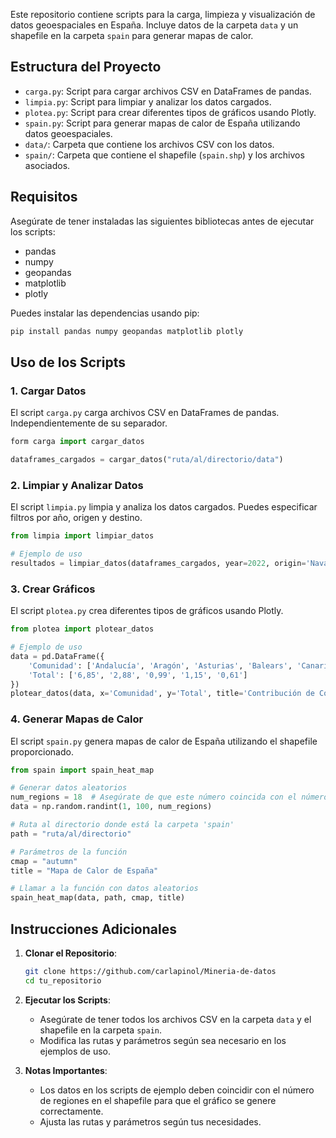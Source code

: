 Este repositorio contiene scripts para la carga, limpieza y visualización de datos geoespaciales en España. Incluye datos de la carpeta `data` y un shapefile en la carpeta `spain` para generar mapas de calor.

## Estructura del Proyecto

- `carga.py`: Script para cargar archivos CSV en DataFrames de pandas.
- `limpia.py`: Script para limpiar y analizar los datos cargados.
- `plotea.py`: Script para crear diferentes tipos de gráficos usando Plotly.
- `spain.py`: Script para generar mapas de calor de España utilizando datos geoespaciales.
- `data/`: Carpeta que contiene los archivos CSV con los datos.
- `spain/`: Carpeta que contiene el shapefile (`spain.shp`) y los archivos asociados.

## Requisitos

Asegúrate de tener instaladas las siguientes bibliotecas antes de ejecutar los scripts:

- pandas
- numpy
- geopandas
- matplotlib
- plotly

Puedes instalar las dependencias usando pip:

```bash
pip install pandas numpy geopandas matplotlib plotly
```

## Uso de los Scripts

### 1. Cargar Datos

El script `carga.py` carga archivos CSV en DataFrames de pandas. Independientemente de su separador.

```python
form carga import cargar_datos

dataframes_cargados = cargar_datos("ruta/al/directorio/data")
```

### 2. Limpiar y Analizar Datos

El script `limpia.py` limpia y analiza los datos cargados. Puedes especificar filtros por año, origen y destino.

```python
from limpia import limpiar_datos

# Ejemplo de uso
resultados = limpiar_datos(dataframes_cargados, year=2022, origin='Navarra', destiny='Alicante')
```

### 3. Crear Gráficos

El script `plotea.py` crea diferentes tipos de gráficos usando Plotly.

```python
from plotea import plotear_datos

# Ejemplo de uso
data = pd.DataFrame({
    'Comunidad': ['Andalucía', 'Aragón', 'Asturias', 'Balears', 'Canarias'],
    'Total': ['6,85', '2,88', '0,99', '1,15', '0,61']
})
plotear_datos(data, x='Comunidad', y='Total', title='Contribución de Comunidades', xlabel='Comunidad', ylabel='Total', chart_type='bar')
```

### 4. Generar Mapas de Calor

El script `spain.py` genera mapas de calor de España utilizando el shapefile proporcionado.

```python
from spain import spain_heat_map

# Generar datos aleatorios
num_regions = 18  # Asegúrate de que este número coincida con el número de regiones en tu shapefile
data = np.random.randint(1, 100, num_regions)

# Ruta al directorio donde está la carpeta 'spain'
path = "ruta/al/directorio"

# Parámetros de la función
cmap = "autumn"
title = "Mapa de Calor de España"

# Llamar a la función con datos aleatorios
spain_heat_map(data, path, cmap, title)
```

## Instrucciones Adicionales

1. **Clonar el Repositorio**:
   ```bash
   git clone https://github.com/carlapinol/Mineria-de-datos
   cd tu_repositorio
   ```

2. **Ejecutar los Scripts**:
   - Asegúrate de tener todos los archivos CSV en la carpeta `data` y el shapefile en la carpeta `spain`.
   - Modifica las rutas y parámetros según sea necesario en los ejemplos de uso.

3. **Notas Importantes**:
   - Los datos en los scripts de ejemplo deben coincidir con el número de regiones en el shapefile para que el gráfico se genere correctamente.
   - Ajusta las rutas y parámetros según tus necesidades.
